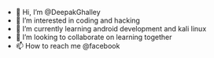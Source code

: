 - 👋 Hi, I’m @DeepakGhalley
- 👀 I’m interested in coding and hacking 
- 🌱 I’m currently learning android development and kali linux
- 💞️ I’m looking to collaborate on learning together
- 📫 How to reach me @facebook 

<!---
DeepakGhalley/DeepakGhalley is a ✨ special ✨ repository because its `README.md` (this file) appears on your GitHub profile.
You can click the Preview link to take a look at your changes.
--->

